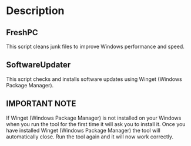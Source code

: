 # Description

## FreshPC

This script cleans junk files to improve Windows performance and speed.

## SoftwareUpdater

This script checks and installs software updates using Winget (Windows Package Manager).

## IMPORTANT NOTE

If Winget (Windows Package Manager) is not installed on your Windows when you run the tool for the first time it will ask you to install it. Once you have installed Winget (Windows Package Manager) the tool will automatically close. Run the tool again and it will now work correctly.
